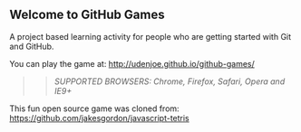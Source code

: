 ## Welcome to GitHub Games

A project based learning activity for people who are getting started with Git and GitHub.

You can play the game at: http://udenjoe.github.io/github-games/

>> _*SUPPORTED BROWSERS*: Chrome, Firefox, Safari, Opera and IE9+_

This fun open source game was cloned from: https://github.com/jakesgordon/javascript-tetris
